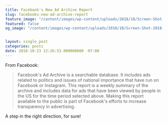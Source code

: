 ```yaml
---
title: Facebook's New Ad Archive Report
slug: facebooks-new-ad-archive-report
feature_image: "/content/images/wp-content/uploads/2018/10/Screen-Shot-2018-10-23-at-12.26.32-PM.jpg"
featured: false
og_image: "/content/images/wp-content/uploads/2018/10/Screen-Shot-2018-10-23-at-12.26.32-PM.jpg"


layout: single_post
categories: posts
date: 2018-10-23 12:26:53.000000000 -07:00
---
```


From Facebook:

>  Facebook's Ad Archive is a searchable database. It includes ads related to politics and issues of national importance that have run on Facebook or Instagram.
> This report is a weekly summary of the archive and includes data for ads that have been viewed by people in the US for the time period selected above.
> Making this report available to the public is part of Facebook's efforts to increase transparency in advertising.

A step in the right direction, for sure!


